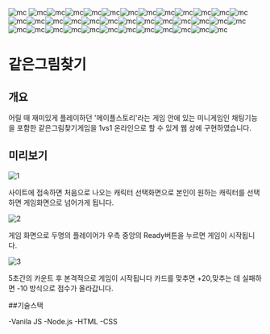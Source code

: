 ![mc](https://user-images.githubusercontent.com/86513078/191253512-5f2cf5a6-2e00-40a1-a9e2-d0231bffefd6.png)
![mc](https://user-images.githubusercontent.com/86513078/191253512-5f2cf5a6-2e00-40a1-a9e2-d0231bffefd6.png)![mc](https://user-images.githubusercontent.com/86513078/191253512-5f2cf5a6-2e00-40a1-a9e2-d0231bffefd6.png)![mc](https://user-images.githubusercontent.com/86513078/191253512-5f2cf5a6-2e00-40a1-a9e2-d0231bffefd6.png)![mc](https://user-images.githubusercontent.com/86513078/191253512-5f2cf5a6-2e00-40a1-a9e2-d0231bffefd6.png)![mc](https://user-images.githubusercontent.com/86513078/191253512-5f2cf5a6-2e00-40a1-a9e2-d0231bffefd6.png)![mc](https://user-images.githubusercontent.com/86513078/191253512-5f2cf5a6-2e00-40a1-a9e2-d0231bffefd6.png)![mc](https://user-images.githubusercontent.com/86513078/191253512-5f2cf5a6-2e00-40a1-a9e2-d0231bffefd6.png)![mc](https://user-images.githubusercontent.com/86513078/191253512-5f2cf5a6-2e00-40a1-a9e2-d0231bffefd6.png)![mc](https://user-images.githubusercontent.com/86513078/191253512-5f2cf5a6-2e00-40a1-a9e2-d0231bffefd6.png)![mc](https://user-images.githubusercontent.com/86513078/191253512-5f2cf5a6-2e00-40a1-a9e2-d0231bffefd6.png)![mc](https://user-images.githubusercontent.com/86513078/191253512-5f2cf5a6-2e00-40a1-a9e2-d0231bffefd6.png)![mc](https://user-images.githubusercontent.com/86513078/191253512-5f2cf5a6-2e00-40a1-a9e2-d0231bffefd6.png)![mc](https://user-images.githubusercontent.com/86513078/191253512-5f2cf5a6-2e00-40a1-a9e2-d0231bffefd6.png)![mc](https://user-images.githubusercontent.com/86513078/191253512-5f2cf5a6-2e00-40a1-a9e2-d0231bffefd6.png)![mc](https://user-images.githubusercontent.com/86513078/191253512-5f2cf5a6-2e00-40a1-a9e2-d0231bffefd6.png)![mc](https://user-images.githubusercontent.com/86513078/191253512-5f2cf5a6-2e00-40a1-a9e2-d0231bffefd6.png)![mc](https://user-images.githubusercontent.com/86513078/191253512-5f2cf5a6-2e00-40a1-a9e2-d0231bffefd6.png)![mc](https://user-images.githubusercontent.com/86513078/191253512-5f2cf5a6-2e00-40a1-a9e2-d0231bffefd6.png)![mc](https://user-images.githubusercontent.com/86513078/191253512-5f2cf5a6-2e00-40a1-a9e2-d0231bffefd6.png)![mc](https://user-images.githubusercontent.com/86513078/191253512-5f2cf5a6-2e00-40a1-a9e2-d0231bffefd6.png)![mc](https://user-images.githubusercontent.com/86513078/191253512-5f2cf5a6-2e00-40a1-a9e2-d0231bffefd6.png)![mc](https://user-images.githubusercontent.com/86513078/191253512-5f2cf5a6-2e00-40a1-a9e2-d0231bffefd6.png)![mc](https://user-images.githubusercontent.com/86513078/191253512-5f2cf5a6-2e00-40a1-a9e2-d0231bffefd6.png)![mc](https://user-images.githubusercontent.com/86513078/191253512-5f2cf5a6-2e00-40a1-a9e2-d0231bffefd6.png)![mc](https://user-images.githubusercontent.com/86513078/191253512-5f2cf5a6-2e00-40a1-a9e2-d0231bffefd6.png)![mc](https://user-images.githubusercontent.com/86513078/191253512-5f2cf5a6-2e00-40a1-a9e2-d0231bffefd6.png)![mc](https://user-images.githubusercontent.com/86513078/191253512-5f2cf5a6-2e00-40a1-a9e2-d0231bffefd6.png)![mc](https://user-images.githubusercontent.com/86513078/191253512-5f2cf5a6-2e00-40a1-a9e2-d0231bffefd6.png)![mc](https://user-images.githubusercontent.com/86513078/191253512-5f2cf5a6-2e00-40a1-a9e2-d0231bffefd6.png)![mc](https://user-images.githubusercontent.com/86513078/191253512-5f2cf5a6-2e00-40a1-a9e2-d0231bffefd6.png)![mc](https://user-images.githubusercontent.com/86513078/191253512-5f2cf5a6-2e00-40a1-a9e2-d0231bffefd6.png)![mc](https://user-images.githubusercontent.com/86513078/191253512-5f2cf5a6-2e00-40a1-a9e2-d0231bffefd6.png)![mc](https://user-images.githubusercontent.com/86513078/191253512-5f2cf5a6-2e00-40a1-a9e2-d0231bffefd6.png)![mc](https://user-images.githubusercontent.com/86513078/191253512-5f2cf5a6-2e00-40a1-a9e2-d0231bffefd6.png)![mc](https://user-images.githubusercontent.com/86513078/191253512-5f2cf5a6-2e00-40a1-a9e2-d0231bffefd6.png)![mc](https://user-images.githubusercontent.com/86513078/191253512-5f2cf5a6-2e00-40a1-a9e2-d0231bffefd6.png)![mc](https://user-images.githubusercontent.com/86513078/191253512-5f2cf5a6-2e00-40a1-a9e2-d0231bffefd6.png)
# 같은그림찾기

## 개요
어릴 때 재미있게 플레이하던 '메이플스토리'라는 게임 안에 있는 미니게임인 채팅기능을 포함한 같은그림찾기게임을 1vs1 온라인으로 할 수 있게 웹 상에 구현하였습니다.


## 미리보기

![1](https://user-images.githubusercontent.com/86513078/191254206-1a77524e-98c1-49ed-b6c9-7fbfa3691fed.PNG)

사이트에 접속하면 처음으로 나오는 캐릭터 선택화면으로 본인이 원하는 캐릭터를 선택하면 게임화면으로 넘어가게 됩니다.


![2](https://user-images.githubusercontent.com/86513078/191254868-8d01683e-0eb9-4844-9609-faee9a45df17.PNG)

게임 화면으로 두명의 플레이어가 우측 중앙의 Ready버튼을 누르면 게임이 시작됩니다.

![3](https://user-images.githubusercontent.com/86513078/191255403-93275653-9366-4660-8f1b-560b1dc6ee80.PNG)

5초간의 카운트 후 본격적으로 게임이 시작됩니다 카드를 맞추면 +20,맞추는 데 실패하면 -10 방식으로 점수가 올라갑니다.


##기술스택

-Vanila JS
-Node.js
-HTML
-CSS

